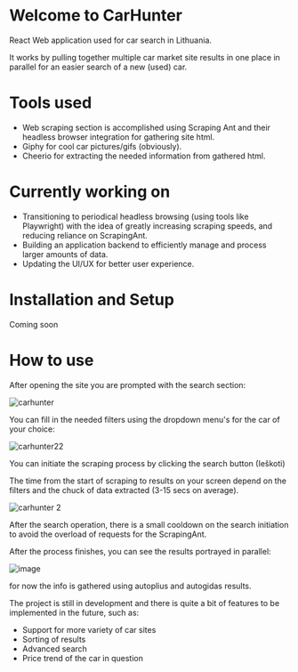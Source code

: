 # Welcome to CarHunter

React Web application used for car search in Lithuania.

It works by pulling together multiple car market site results in one place in parallel for an easier search of a new (used) car.

# Tools used

* Web scraping section is accomplished using Scraping Ant and their headless browser integration for gathering site html.
* Giphy for cool car pictures/gifs (obviously).
* Cheerio for extracting the needed information from gathered html.

# Currently working on
* Transitioning to periodical headless browsing (using tools like Playwright) with the idea of greatly increasing scraping speeds, and reducing reliance on ScrapingAnt.
* Building an application backend to efficiently manage and process larger amounts of data.
* Updating the UI/UX for better user experience.

# Installation and Setup
Coming soon

# How to use

After opening the site you are prompted with the search section:


![carhunter](https://github.com/user-attachments/assets/44ab6d48-98ee-4c15-a6d9-151072238b54)


You can fill in the needed filters using the dropdown menu's for the car of your choice:

![carhunter22](https://github.com/jusadocode/CarHunter/assets/77744027/107522d3-4668-450f-b3af-f8c288bfaa74)

You can initiate the scraping process by clicking the search button (Ieškoti)

The time from the start of scraping to results on your screen depend on the filters and the chuck of data extracted (3-15 secs on average).

![carhunter 2](https://github.com/jusadocode/CarHunter/assets/77744027/6dcde607-42fb-4672-8cf3-63e20ca52e4c)

After the search operation, there is a small cooldown on the search initiation to avoid the overload of requests for the ScrapingAnt.

After the process finishes, you can see the results portrayed in parallel:

![image](https://github.com/user-attachments/assets/3571f5e3-d19f-4353-9d92-ecda60515403)


for now the info is gathered using autoplius and autogidas results.


The project is still in development and there is quite a bit of features to be implemented in the future, such as:
* Support for more variety of car sites
* Sorting of results
* Advanced search
* Price trend of the car in question


